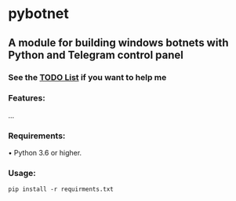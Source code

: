 # pybotnet
## A module for building windows botnets with Python and Telegram control panel 


### See the [TODO List](https://github.com/onionj/pybotnet/blob/master/TODOLIST.MD) if you want to help me


### Features:
...

### Requirements:
• Python 3.6 or higher.

### Usage:
 ```
 pip install -r requirments.txt
 
 
 
 ```
